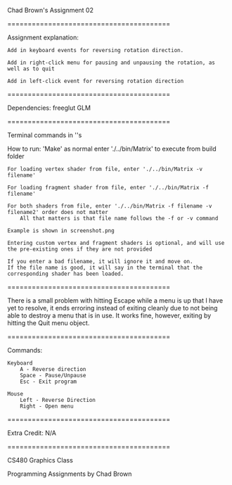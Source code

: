 Chad Brown's Assignment 02

========================================

Assignment explanation:

    Add in keyboard events for reversing rotation direction.

    Add in right-click menu for pausing and unpausing the rotation, as well as to quit

    Add in left-click event for reversing rotation direction

========================================

Dependencies:
    freeglut
    GLM

========================================

Terminal commands in ''s

How to run:
    'Make' as normal
    enter './../bin/Matrix' to execute from build folder

    For loading vertex shader from file, enter './../bin/Matrix -v filename'

    For loading fragment shader from file, enter './../bin/Matrix -f filename'

    For both shaders from file, enter './../bin/Matrix -f filename -v filename2' order does not matter
        All that matters is that file name follows the -f or -v command

    Example is shown in screenshot.png

    Entering custom vertex and fragment shaders is optional, and will use the pre-existing ones if they are not provided

    If you enter a bad filename, it will ignore it and move on.
    If the file name is good, it will say in the terminal that the corresponding shader has been loaded.

========================================

There is a small problem with hitting Escape while a menu is up that I have yet to resolve,
     it ends erroring instead of exiting cleanly due to not being able to destroy a menu that is in use.
    It works fine, however, exiting by hitting the Quit menu object.

========================================

Commands:

    Keyboard
        A - Reverse direction
        Space - Pause/Unpause
        Esc - Exit program

    Mouse
        Left - Reverse Direction
        Right - Open menu

========================================

Extra Credit: N/A

========================================

CS480 Graphics Class

Programming Assignments by Chad Brown
